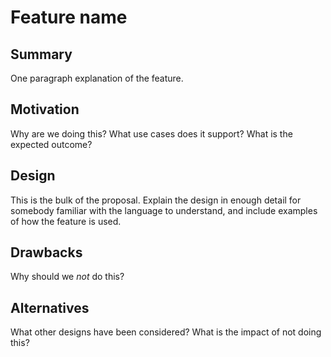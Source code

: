 # Feature name

## Summary

One paragraph explanation of the feature.

## Motivation

Why are we doing this? What use cases does it support? What is the expected outcome?

## Design

This is the bulk of the proposal. Explain the design in enough detail for somebody familiar with the language to understand, and include examples of how the feature is used.

## Drawbacks

Why should we *not* do this?

## Alternatives

What other designs have been considered? What is the impact of not doing this?
